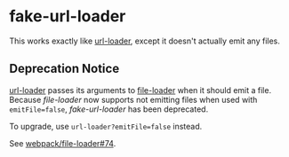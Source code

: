 # fake-url-loader

This works exactly like [url-loader](https://github.com/webpack/url-loader), except it doesn't actually emit any files.

## Deprecation Notice

[url-loader](https://github.com/webpack/url-loader) passes its arguments to [file-loader](https://github.com/webpack/file-loader) when it should emit a file. Because *file-loader* now supports not emitting files when used with `emitFile=false`, *fake-url-loader* has been deprecated.

To upgrade, use `url-loader?emitFile=false` instead.

See [webpack/file-loader#74](https://github.com/webpack/file-loader/pull/74).
